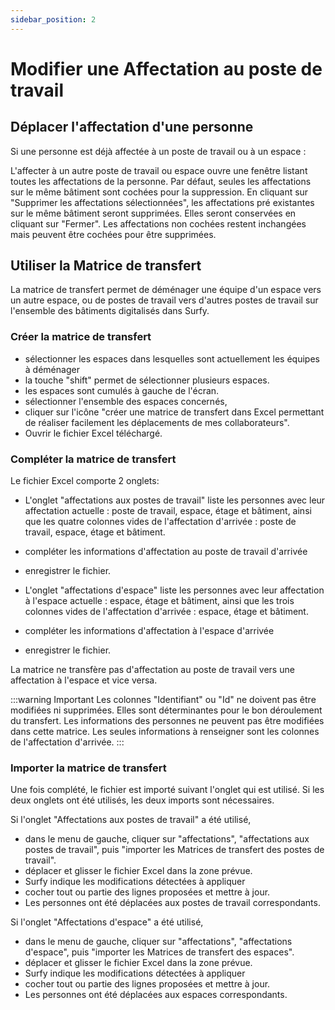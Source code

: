 ```yaml
---
sidebar_position: 2
---
```

# Modifier une Affectation au poste de travail



## Déplacer l'affectation d'une personne

Si une personne est déjà affectée à un poste de travail ou à un espace :

L'affecter à un autre poste de travail ou espace ouvre une fenêtre listant toutes les affectations de la personne.
Par défaut, seules les affectations sur le même bâtiment sont cochées pour la suppression.
En cliquant sur "Supprimer les affectations sélectionnées", les affectations pré existantes sur le même bâtiment seront supprimées.
Elles seront conservées en cliquant sur "Fermer".
Les affectations non cochées restent inchangées mais peuvent être cochées pour être supprimées.



## Utiliser la Matrice de transfert

<Youtube code="GN9jhWo29x4"/>

La matrice de transfert permet de déménager une équipe d'un espace vers un autre espace, ou de postes de travail vers d'autres postes de travail sur l'ensemble des bâtiments digitalisés dans Surfy.


### Créer la matrice de transfert

-   sélectionner les espaces dans lesquelles sont actuellement les équipes à déménager
-   la touche "shift" permet de sélectionner plusieurs espaces.
-   les espaces sont cumulés à gauche de l'écran.
-   sélectionner l'ensemble des espaces concernés,
-   cliquer sur l'icône "créer une matrice de transfert dans Excel permettant de réaliser facilement les déplacements de mes collaborateurs". 
-   Ouvrir le fichier Excel téléchargé.


### Compléter la matrice de transfert

Le fichier Excel comporte 2 onglets:

-   L'onglet "affectations aux postes de travail" liste les personnes avec leur affectation actuelle : poste de travail, espace, étage et bâtiment, ainsi que les quatre colonnes vides de l'affectation d'arrivée : poste de travail, espace, étage et bâtiment.
-   compléter les informations d'affectation au poste de travail d'arrivée
-   enregistrer le fichier.

-   L'onglet "affectations d'espace" liste les personnes avec leur affectation à l'espace actuelle : espace, étage et bâtiment, ainsi que les trois colonnes vides de l'affectation d'arrivée : espace, étage et bâtiment. 
-   compléter les informations d'affectation à l'espace d'arrivée
-   enregistrer le fichier.

La matrice ne transfère pas d'affectation au poste de travail vers une affectation à l'espace et vice versa.

:::warning Important
Les colonnes "Identifiant" ou "Id" ne doivent pas être modifiées ni supprimées. Elles sont déterminantes pour le bon déroulement du transfert.
Les informations des personnes ne peuvent pas être modifiées dans cette matrice.
Les seules informations à renseigner sont les colonnes de l'affectation d'arrivée.
:::


### Importer la matrice de transfert

Une fois complété, le fichier est importé suivant l'onglet qui est utilisé.
Si les deux onglets ont été utilisés, les deux imports sont nécessaires.

Si l'onglet "Affectations aux postes de travail" a été utilisé,

-   dans le menu de gauche, cliquer sur "affectations", "affectations aux postes de travail", puis "importer les Matrices de transfert des postes de travail".
-   déplacer et glisser le fichier Excel dans la zone prévue.
-   Surfy indique les modifications détectées à appliquer
-   cocher tout ou partie des lignes proposées et mettre à jour.
-   Les personnes ont été déplacées aux postes de travail correspondants.

Si l'onglet "Affectations d'espace" a été utilisé,

-   dans le menu de gauche, cliquer sur "affectations", "affectations d'espace", puis "importer les Matrices de transfert des espaces".
-   déplacer et glisser le fichier Excel dans la zone prévue.
-   Surfy indique les modifications détectées à appliquer
-   cocher tout ou partie des lignes proposées et mettre à jour.
-   Les personnes ont été déplacées aux espaces correspondants.

